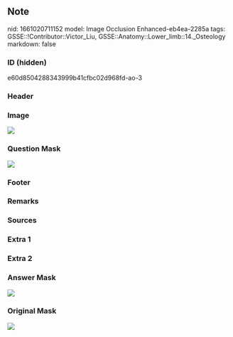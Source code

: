 ## Note
nid: 1661020711152
model: Image Occlusion Enhanced-eb4ea-2285a
tags: GSSE::!Contributor::Victor_Liu, GSSE::Anatomy::Lower_limb::14._Osteology
markdown: false

### ID (hidden)
e60d8504288343999b41cfbc02d968fd-ao-3

### Header


### Image
<img src="tmpn87gise0.png">

### Question Mask
<img src="e60d8504288343999b41cfbc02d968fd-ao-3-Q.svg">

### Footer


### Remarks


### Sources


### Extra 1


### Extra 2


### Answer Mask
<img src="e60d8504288343999b41cfbc02d968fd-ao-3-A.svg">

### Original Mask
<img src="e60d8504288343999b41cfbc02d968fd-ao-O.svg">
